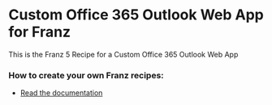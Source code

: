 # Custom Office 365 Outlook Web App for Franz
This is the Franz 5 Recipe for a Custom Office 365 Outlook Web App

### How to create your own Franz recipes:
* [Read the documentation](https://github.com/meetfranz/plugins)
